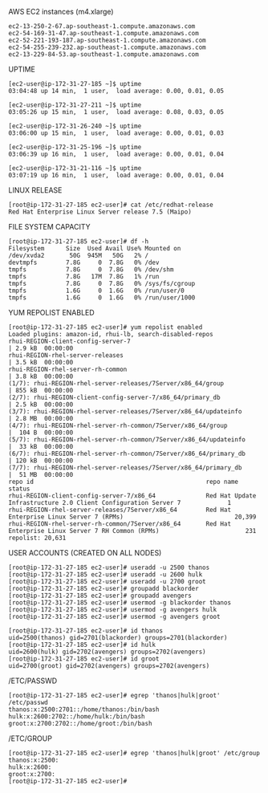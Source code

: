 


AWS EC2 instances (m4.xlarge)

	ec2-13-250-2-67.ap-southeast-1.compute.amazonaws.com
	ec2-54-169-31-47.ap-southeast-1.compute.amazonaws.com
	ec2-52-221-193-187.ap-southeast-1.compute.amazonaws.com
	ec2-54-255-239-232.ap-southeast-1.compute.amazonaws.com
	ec2-13-229-84-53.ap-southeast-1.compute.amazonaws.com


UPTIME

	[ec2-user@ip-172-31-27-185 ~]$ uptime
 	03:04:48 up 14 min,  1 user,  load average: 0.00, 0.01, 0.05

	[ec2-user@ip-172-31-27-211 ~]$ uptime
 	03:05:26 up 15 min,  1 user,  load average: 0.08, 0.03, 0.05

	[ec2-user@ip-172-31-26-240 ~]$ uptime
	03:06:00 up 15 min,  1 user,  load average: 0.00, 0.01, 0.03

	[ec2-user@ip-172-31-25-196 ~]$ uptime
 	03:06:39 up 16 min,  1 user,  load average: 0.00, 0.01, 0.04

	[ec2-user@ip-172-31-21-116 ~]$ uptime
 	03:07:19 up 16 min,  1 user,  load average: 0.00, 0.01, 0.04


LINUX RELEASE

	[root@ip-172-31-27-185 ec2-user]# cat /etc/redhat-release
	Red Hat Enterprise Linux Server release 7.5 (Maipo)


FILE SYSTEM CAPACITY

	[root@ip-172-31-27-185 ec2-user]# df -h
	Filesystem      Size  Used Avail Use% Mounted on
	/dev/xvda2       50G  945M   50G   2% /
	devtmpfs        7.8G     0  7.8G   0% /dev
	tmpfs           7.8G     0  7.8G   0% /dev/shm
	tmpfs           7.8G   17M  7.8G   1% /run
	tmpfs           7.8G     0  7.8G   0% /sys/fs/cgroup
	tmpfs           1.6G     0  1.6G   0% /run/user/0
	tmpfs           1.6G     0  1.6G   0% /run/user/1000


YUM REPOLIST ENABLED

	[root@ip-172-31-27-185 ec2-user]# yum repolist enabled
	Loaded plugins: amazon-id, rhui-lb, search-disabled-repos
	rhui-REGION-client-config-server-7                                                           | 2.9 kB  00:00:00
	rhui-REGION-rhel-server-releases                                                             | 3.5 kB  00:00:00
	rhui-REGION-rhel-server-rh-common                                                            | 3.8 kB  00:00:00
	(1/7): rhui-REGION-rhel-server-releases/7Server/x86_64/group                                 | 855 kB  00:00:00
	(2/7): rhui-REGION-client-config-server-7/x86_64/primary_db                                  | 2.5 kB  00:00:00
	(3/7): rhui-REGION-rhel-server-releases/7Server/x86_64/updateinfo                            | 2.8 MB  00:00:00
	(4/7): rhui-REGION-rhel-server-rh-common/7Server/x86_64/group                                |  104 B  00:00:00
	(5/7): rhui-REGION-rhel-server-rh-common/7Server/x86_64/updateinfo                           |  33 kB  00:00:00	
	(6/7): rhui-REGION-rhel-server-rh-common/7Server/x86_64/primary_db                           | 120 kB  00:00:00
	(7/7): rhui-REGION-rhel-server-releases/7Server/x86_64/primary_db                            |  51 MB  00:00:00
	repo id                                                repo name                                                              status
	rhui-REGION-client-config-server-7/x86_64              Red Hat Update Infrastructure 2.0 Client Configuration Server 7             1
	rhui-REGION-rhel-server-releases/7Server/x86_64        Red Hat Enterprise Linux Server 7 (RPMs)                               20,399
	rhui-REGION-rhel-server-rh-common/7Server/x86_64       Red Hat Enterprise Linux Server 7 RH Common (RPMs)                        231
	repolist: 20,631


USER ACCOUNTS (CREATED ON ALL NODES)

	[root@ip-172-31-27-185 ec2-user]# useradd -u 2500 thanos
	[root@ip-172-31-27-185 ec2-user]# useradd -u 2600 hulk
	[root@ip-172-31-27-185 ec2-user]# useradd -u 2700 groot
	[root@ip-172-31-27-185 ec2-user]# groupadd blackorder
	[root@ip-172-31-27-185 ec2-user]# groupadd avengers
	[root@ip-172-31-27-185 ec2-user]# usermod -g blackorder thanos
	[root@ip-172-31-27-185 ec2-user]# usermod -g avengers hulk
	[root@ip-172-31-27-185 ec2-user]# usermod -g avengers groot

	[root@ip-172-31-27-185 ec2-user]# id thanos
	uid=2500(thanos) gid=2701(blackorder) groups=2701(blackorder)
	[root@ip-172-31-27-185 ec2-user]# id hulk
	uid=2600(hulk) gid=2702(avengers) groups=2702(avengers)
	[root@ip-172-31-27-185 ec2-user]# id groot
	uid=2700(groot) gid=2702(avengers) groups=2702(avengers)


/ETC/PASSWD

	[root@ip-172-31-27-185 ec2-user]# egrep 'thanos|hulk|groot' /etc/passwd
	thanos:x:2500:2701::/home/thanos:/bin/bash
	hulk:x:2600:2702::/home/hulk:/bin/bash
	groot:x:2700:2702::/home/groot:/bin/bash

/ETC/GROUP

	[root@ip-172-31-27-185 ec2-user]# egrep 'thanos|hulk|groot' /etc/group
	thanos:x:2500:
	hulk:x:2600:
	groot:x:2700:
	[root@ip-172-31-27-185 ec2-user]#













	



